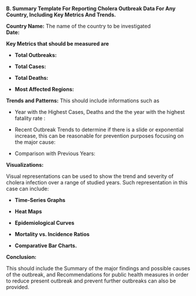 **B. Summary Template For Reporting Cholera Outbreak Data For Any Country, Including Key Metrics And Trends.**

**Country Name:** The name of the country to be investigated  
**Date:**

**Key Metrics that should be measured are**

* **Total Outbreaks:**

* **Total Cases:**

* **Total Deaths:**

* **Most Affected Regions:**

**Trends and Patterns:** This should include informations such as

* Year with the Highest Cases, Deaths and the the year with the highest fatality rate :

* Recent Outbreak Trends to determine if there is a slide or exponential increase, this can be reasonable for prevention purposes focusing on the major cause:

* Comparison with Previous Years:

**Visualizations:**

Visual representations can be used to show the trend and severity of cholera infection over a range of studied years. Such representation in this case can include:

* **Time-Series Graphs**

* **Heat Maps**

* **Epidemiological Curves**

* **Mortality vs. Incidence Ratios**

* **Comparative Bar Charts.**

**Conclusion:**

This should include the Summary of the major findings and possible causes of the outbreak, and Recommendations for public health measures in order to reduce present outbreak and prevent further outbreaks can also be provided.